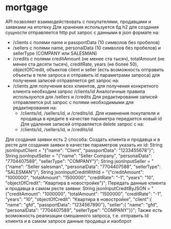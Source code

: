 # mortgage
API позволяет взаимодействовать с покупателями, продавцами и заявками на ипотеку
Для хранения используется бд h2
для создания сущности отправляется http put запрос с данными в json формате на:
- /clients с полями name и passportData (10 символов без пробелов)
- /sellers с полями name, personalData (10 символов без пробелов) и sellerType (COMPANY или SALESMAN)
- /credits с полями creditAmount (не менее ста тысяч), totalAmount (не менее ста десяти тысяч), creditRate, 
  years (не более 50), objectOfCredit, объектов client и seller (есть возможность отправить объекты в теле запроса и 
  отправить id параметрами запроса)
для получения записей отправляется get запрос на:
- /clients для получения всех клиентов, для получения конкретного клиента необходим запрос /clients/id
  Аналогичные правила используются для /sellers и /credits
Для редактирования записей отправляется put запрос с полями необходимыми для редактирования на:
  - /clients/id, /sellers/id, и /credits/id. Для изменения покупателя и продавца в кредите в качестве параметра 
  передается новый id
Для удаления записей отправляется delete запрос с на:
  - /clients/id, /sellers/id, и /credits/id

Для создания заявки есть 2 способа:
  Создать клиента и продавца и в ресте для создания заявки в качестве параметров указать их id:
  String jsonInputClient = "{"name": "Client", "passportData": "1233455678"}";
  String jsonInputSeller = "{"name": "Seller Company", "personalData": "7704407589", "sellerType": "COMPANY"}";
  String jsonInputSeller = "{"name": "Seller salesman", "personalData": "7704407588", "sellerType": "SALESMAN"}";
  String jsonInputCreditWithId = "{"creditAmount": "1000000", "totalAmount": "1500000", "creditRate": "-1", 
"years": "10", "objectOfCredit": "Квартира в новостройке"}";
  Передать данные клиента и продавца в самом ресте заявки:
  String jsonInputCreditByJSON = "{"creditAmount": "1000000", "totalAmount": "1500000", "creditRate": "-1", "years": "10",
"objectOfCredit": "Квартира в новостройке", "client":{ "name": "gfd", "passportData": "1234567890"},
"seller":{ "name": "gfd", "personalData": "7704407589", "sellerType": "COMPANY"}}";
  Также есть возможность реализации смешанного запроса, т.е. отправить Id клиента и в самом запросе данные продавца и наоборот